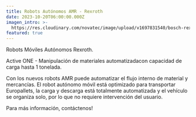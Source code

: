 ```yaml
---
title: Robots Autónomos AMR - Rexroth
date: 2023-10-20T06:00:00.000Z
imagen_intro: >-
  https://res.cloudinary.com/novatec/image/upload/v1697831540/bosch-rexroth-activeshuttle-lifts-up-dollies-with-small-load-carriers_aygffu.jpg
featured: true
---
```


Robots Móviles Autónomos Rexroth.

Active ONE - Manipulación de materiales automatizadacon capacidad de carga hasta 1 tonelada.

Con los nuevos robots AMR puede automatizar el flujo interno de material y mercancías.
El robot autónomo móvil está optimizado para transportar Europallets, la carga y descarga está totalmente automatizada y el vehículo se organiza solo, por lo que no requiere intervención del usuario.

Para más información, contáctenos!
